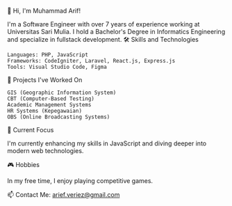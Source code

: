 👋 Hi, I'm Muhammad Arif!

I'm a Software Engineer with over 7 years of experience working at Universitas Sari Mulia. I hold a Bachelor's Degree in Informatics Engineering and specialize in fullstack development.
🛠 Skills and Technologies

    Languages: PHP, JavaScript
    Frameworks: CodeIgniter, Laravel, React.js, Express.js
    Tools: Visual Studio Code, Figma

💼 Projects I've Worked On

    GIS (Geographic Information System)
    CBT (Computer-Based Testing)
    Academic Management Systems
    HR Systems (Kepegawaian)
    OBS (Online Broadcasting Systems)

🚀 Current Focus

I'm currently enhancing my skills in JavaScript and diving deeper into modern web technologies.

🎮 Hobbies

In my free time, I enjoy playing competitive games.

📫 Contact Me: arief.veriez@gmail.com
